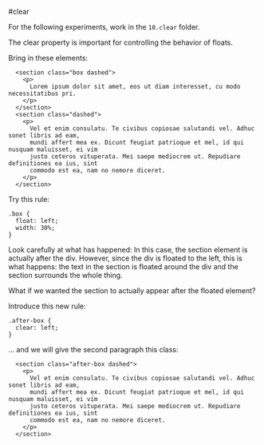 #clear

For the following experiments, work in the `10.clear` folder.

The clear property is important for controlling the behavior of floats. 

Bring in these elements:

~~~
  <section class="box dashed">
    <p>
      Lorem ipsum dolor sit amet, eos ut diam interesset, cu modo necessitatibus pri.
    </p>
  </section>
  <section class="dashed">
    <p>
      Vel et enim consulatu. Te civibus copiosae salutandi vel. Adhuc sonet libris ad eam, 
      mundi affert mea ex. Dicunt feugiat patrioque et mel, id qui nusquam maluisset, ei vim 
      justo ceteros vituperata. Mei saepe mediocrem ut. Repudiare definitiones ea ius, sint 
      commodo est ea, nam no nemore diceret.
    </p>
  </section>
~~~

Try this rule:

~~~
.box {
  float: left;
  width: 30%;
}
~~~

Look carefully at what has happened: In this case, the section element is actually after the div. However, since the div is floated to the left, this is what happens: the text in the section is floated around the div and the section surrounds the whole thing. 

What if we wanted the section to actually appear after the floated element?

Introduce this new rule:

~~~
.after-box {
  clear: left;
}
~~~

... and we will give the second paragraph this class:

~~~
  <section class="after-box dashed">
    <p>
      Vel et enim consulatu. Te civibus copiosae salutandi vel. Adhuc sonet libris ad eam, 
      mundi affert mea ex. Dicunt feugiat patrioque et mel, id qui nusquam maluisset, ei vim 
      justo ceteros vituperata. Mei saepe mediocrem ut. Repudiare definitiones ea ius, sint 
      commodo est ea, nam no nemore diceret.
    </p>
  </section>
~~~
